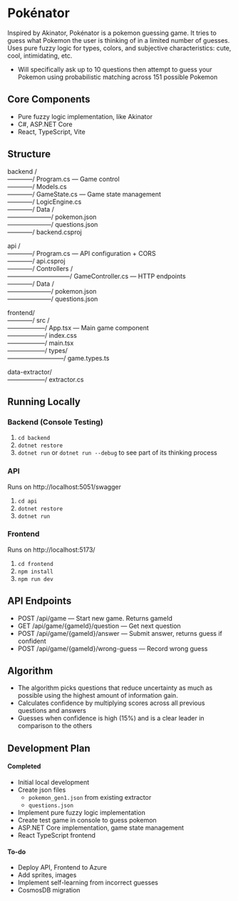 # Pokénator
Inspired by Akinator, Pokénator is a pokemon guessing game. It tries to guess what Pokemon the user is thinking of in a limited number of guesses. Uses pure fuzzy logic for types, colors, and subjective characteristics: cute, cool, intimidating, etc.
- Will specifically ask up to 10 questions then attempt to guess your Pokemon using probabilistic matching across 151 possible Pokemon

## Core Components
- Pure fuzzy logic implementation, like Akinator
- C#, ASP.NET Core
- React, TypeScript, Vite

## Structure
backend /  
————/ Program.cs       — Game control  
————/ Models.cs  
————/ GameState.cs     — Game state management  
————/ LogicEngine.cs  
————/ Data /  
———————/ pokemon.json  
———————/ questions.json  
————/ backend.csproj  

api /                
————/ Program.cs               — API configuration + CORS  
————/ api.csproj  
————/ Controllers /  
——————————/ GameController.cs     — HTTP endpoints  
————/ Data /                     
———————/ pokemon.json         
———————/ questions.json        

frontend/  
————/ src /  
——————/ App.tsx              — Main game component  
——————/ index.css  
——————/ main.tsx  
——————/ types/  
—————————/ game.types.ts       
  
data-extractor/  
——————/ extractor.cs                  

## Running Locally  
### Backend (Console Testing)  
1. `cd backend`  
2. `dotnet restore`  
3. `dotnet run` or `dotnet run --debug` to see part of its thinking process  


### API  
Runs on http://localhost:5051/swagger  
1. `cd api`  
2. `dotnet restore`  
3. `dotnet run`  

### Frontend  
Runs on http://localhost:5173/  
1. `cd frontend`  
2. `npm install`  
3. `npm run dev`  

## API Endpoints  
- POST /api/game        — Start new game. Returns gameId  
- GET /api/game/{gameId}/question        — Get next question  
- POST /api/game/{gameId}/answer        — Submit answer, returns guess if confident  
- POST /api/game/{gameId}/wrong-guess        — Record wrong guess  


## Algorithm
- The algorithm picks questions that reduce uncertainty as much as possible using the highest amount of information gain. 
- Calculates confidence by multiplying scores across all previous questions and answers
- Guesses when confidence is high (15%) and is a clear leader in comparison to the others  

## Development Plan
#### Completed
- Initial local development
- Create json files
    - `pokemon_gen1.json` from existing extractor
    - `questions.json`
- Implement pure fuzzy logic implementation
- Create test game in console to guess pokemon
- ASP.NET Core implementation, game state management
- React TypeScript frontend
#### To-do
- Deploy API, Frontend to Azure
- Add sprites, images
- Implement self-learning from incorrect guesses
- CosmosDB migration